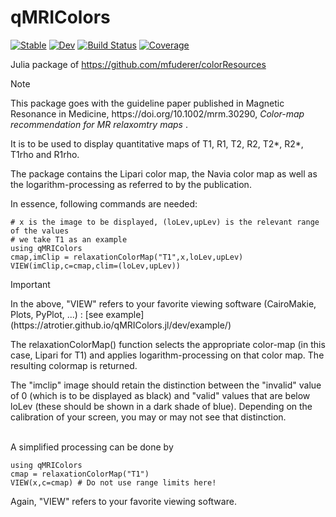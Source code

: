 # qMRIColors

[![Stable](https://img.shields.io/badge/docs-stable-blue.svg)](https://atrotier.github.io/qMRIColors.jl/stable/)
[![Dev](https://img.shields.io/badge/docs-dev-blue.svg)](https://atrotier.github.io/qMRIColors.jl/dev/)
[![Build Status](https://github.com/atrotier/qMRIColors.jl/actions/workflows/CI.yml/badge.svg?branch=main)](https://github.com/atrotier/qMRIColors.jl/actions/workflows/CI.yml?query=branch%3Amain)
[![Coverage](https://codecov.io/gh/atrotier/qMRIColors.jl/branch/main/graph/badge.svg)](https://codecov.io/gh/atrotier/qMRIColors.jl)


Julia package of https://github.com/mfuderer/colorResources

> [!NOTE]
> <p>This package goes with the guideline paper published in Magnetic Resonance in Medicine, https://doi.org/10.1002/mrm.30290, <em> Color-map recommendation for MR relaxomtry maps </em>.</p>

<p>It is to be used to display quantitative maps of T1, R1, T2, R2, T2*, R2*, T1rho and R1rho.</p>
<p>The package contains the Lipari color map, the Navia color map as well as the logarithm-processing as referred to by the publication.</p>


<p>In essence, following commands are needed: </p>

```@example 1
# x is the image to be displayed, (loLev,upLev) is the relevant range of the values 
# we take T1 as an example
using qMRIColors
cmap,imClip = relaxationColorMap("T1",x,loLev,upLev)
VIEW(imClip,c=cmap,clim=(loLev,upLev)) 
```
> [!IMPORTANT]
> <p>In the above, "VIEW" refers to your favorite viewing software (CairoMakie, Plots, PyPlot, ...) : [see example](https://atrotier.github.io/qMRIColors.jl/dev/example/)</p>

<p>The relaxationColorMap() function selects the appropriate color-map (in this case, Lipari for T1) and applies logarithm-processing on that color map. The resulting colormap is returned.</p>
<p>The "imclip" image should retain the distinction between the "invalid" value of 0 (which is to be displayed as black) and "valid" values that are below loLev (these should be shown in a dark shade of blue). Depending on the calibration of your screen, you may or may not see that distinction.</p>
<p><br>A simplified processing can be done by</p>

```@example 2
using qMRIColors
cmap = relaxationColorMap("T1")
VIEW(x,c=cmap) # Do not use range limits here! 
```
<p>Again, "VIEW" refers to your favorite viewing software.</p>

